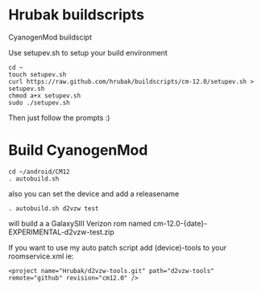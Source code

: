 Hrubak buildscripts
============

CyanogenMod buildscipt

Use setupev.sh to setup your build environment
```
cd ~
touch setupev.sh
curl https://raw.github.com/hrubak/buildscripts/cm-12.0/setupev.sh > setupev.sh
chmod a+x setupev.sh
sudo ./setupev.sh
```

Then just follow the prompts :)

Build CyanogenMod
==================
```
cd ~/android/CM12
. autobuild.sh
```
also you can set the device and add a releasename
```
. autobuild.sh d2vzw test
```
will build a a GalaxySIII Verizon rom named cm-12.0-{date}-EXPERIMENTAL-d2vzw-test.zip

If you want to use my auto patch script add (device)-tools to your roomservice.xml
ie: 
```
<project name="Hrubak/d2vzw-tools.git" path="d2vzw-tools" remote="github" revision="cm12.0" />
```


